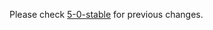 
Please check [5-0-stable](https://github.com/rails/rails/blob/5-0-stable/activemodel/CHANGELOG.md) for previous changes.

